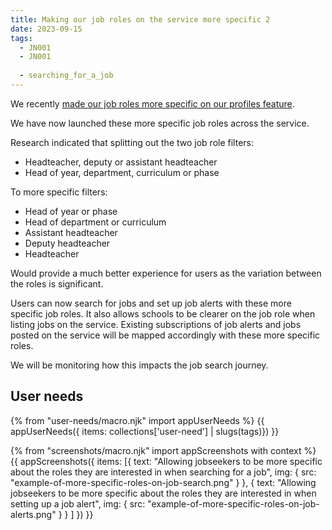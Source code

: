 ```yaml
---
title: Making our job roles on the service more specific 2
date: 2023-09-15
tags:
  - JN001
  - JN001
  
  - searching_for_a_job
---
```


We recently [made our job roles more specific on our profiles feature](/making-our-job-roles-on-the-service-more-specific/).

We have now launched these more specific job roles across the service.

Research indicated that splitting out the two job role filters:

- Headteacher, deputy or assistant headteacher
- Head of year, department, curriculum or phase

To more specific filters:
- Head of year or phase
- Head of department or curriculum
- Assistant headteacher
- Deputy headteacher
- Headteacher

Would provide a much better experience for users as the variation between the roles is significant.

Users can now search for jobs and set up job alerts with these more specific job roles. It also allows schools to be clearer on the job role when listing jobs on the service. Existing subscriptions of job alerts and jobs posted on the service will be mapped accordingly with these more specific roles.

We will be monitoring how this impacts the job search journey.

## User needs

{% from "user-needs/macro.njk" import appUserNeeds %}
{{ appUserNeeds({ items: collections['user-need'] | slugs(tags)}) }}

{% from "screenshots/macro.njk" import appScreenshots with context %}
{{ appScreenshots({
  items: [{
    text: "Allowing jobseekers to be more specific about the roles they are interested in when searching for a job",
    img: { src: "example-of-more-specific-roles-on-job-search.png" }
  },
  {
    text: "Allowing jobseekers to be more specific about the roles they are interested in when setting up a job alert",
    img: { src: "example-of-more-specific-roles-on-job-alerts.png" }
  }
  ]
}) }}
